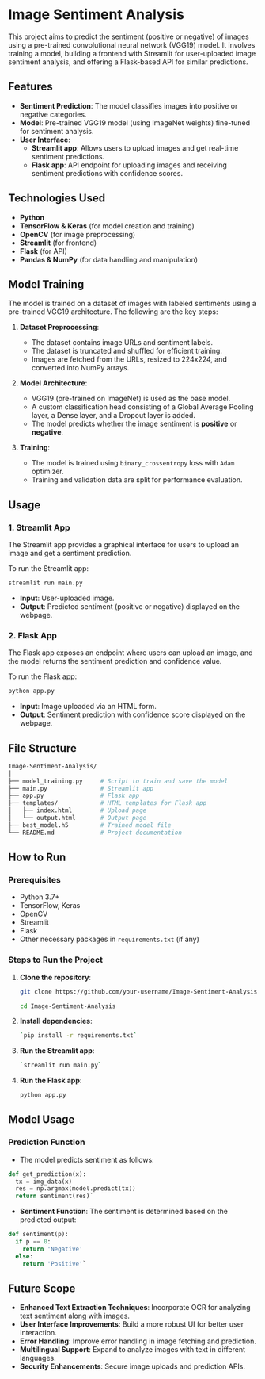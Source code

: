 # Image Sentiment Analysis

This project aims to predict the sentiment (positive or negative) of images using a pre-trained convolutional neural network (VGG19) model. It involves training a model, building a frontend with Streamlit for user-uploaded image sentiment analysis, and offering a Flask-based API for similar predictions.

## Features

- **Sentiment Prediction**: The model classifies images into positive or negative categories.
- **Model**: Pre-trained VGG19 model (using ImageNet weights) fine-tuned for sentiment analysis.
- **User Interface**:
  - **Streamlit app**: Allows users to upload images and get real-time sentiment predictions.
  - **Flask app**: API endpoint for uploading images and receiving sentiment predictions with confidence scores.

## Technologies Used

- **Python**
- **TensorFlow & Keras** (for model creation and training)
- **OpenCV** (for image preprocessing)
- **Streamlit** (for frontend)
- **Flask** (for API)
- **Pandas & NumPy** (for data handling and manipulation)

## Model Training

The model is trained on a dataset of images with labeled sentiments using a pre-trained VGG19 architecture. The following are the key steps:

1.  **Dataset Preprocessing**:

    - The dataset contains image URLs and sentiment labels.
    - The dataset is truncated and shuffled for efficient training.
    - Images are fetched from the URLs, resized to 224x224, and converted into NumPy arrays.

2.  **Model Architecture**:

    - VGG19 (pre-trained on ImageNet) is used as the base model.
    - A custom classification head consisting of a Global Average Pooling layer, a Dense layer, and a Dropout layer is added.
    - The model predicts whether the image sentiment is **positive** or **negative**.

3.  **Training**:

    - The model is trained using `binary_crossentropy` loss with `Adam` optimizer.
    - Training and validation data are split for performance evaluation.

## Usage

### 1\. Streamlit App

The Streamlit app provides a graphical interface for users to upload an image and get a sentiment prediction.

To run the Streamlit app:

```bash
streamlit run main.py
```

- **Input**: User-uploaded image.
- **Output**: Predicted sentiment (positive or negative) displayed on the webpage.

### 2\. Flask App

The Flask app exposes an endpoint where users can upload an image, and the model returns the sentiment prediction and confidence value.

To run the Flask app:

```bash
python app.py
```

- **Input**: Image uploaded via an HTML form.
- **Output**: Sentiment prediction with confidence score displayed on the webpage.

## File Structure

```bash
Image-Sentiment-Analysis/
│
├── model_training.py     # Script to train and save the model
├── main.py               # Streamlit app
├── app.py                # Flask app
├── templates/            # HTML templates for Flask app
│   ├── index.html        # Upload page
│   └── output.html       # Output page
├── best_model.h5         # Trained model file
└── README.md             # Project documentation
```

## How to Run

### Prerequisites

- Python 3.7+
- TensorFlow, Keras
- OpenCV
- Streamlit
- Flask
- Other necessary packages in `requirements.txt` (if any)

### Steps to Run the Project

1.  **Clone the repository**:

    ```bash
    git clone https://github.com/your-username/Image-Sentiment-Analysis.git

    cd Image-Sentiment-Analysis
    ```

2.  **Install dependencies**:

    ```bash
    `pip install -r requirements.txt`
    ```

3.  **Run the Streamlit app**:

    ```bash
    `streamlit run main.py`
    ```

4.  **Run the Flask app**:

    ```bash
    python app.py
    ```

## Model Usage

### Prediction Function

- The model predicts sentiment as follows:

```python
def get_prediction(x):
  tx = img_data(x)
  res = np.argmax(model.predict(tx))
  return sentiment(res)`
```

- **Sentiment Function**: The sentiment is determined based on the predicted output:

```python
def sentiment(p):
  if p == 0:
    return 'Negative'
  else:
    return 'Positive'`
```

## Future Scope

- **Enhanced Text Extraction Techniques**: Incorporate OCR for analyzing text sentiment along with images.
- **User Interface Improvements**: Build a more robust UI for better user interaction.
- **Error Handling**: Improve error handling in image fetching and prediction.
- **Multilingual Support**: Expand to analyze images with text in different languages.
- **Security Enhancements**: Secure image uploads and prediction APIs.
